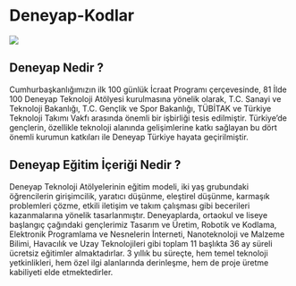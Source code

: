 # Deneyap-Kodlar

<img src="https://deneyapturkiye.org/img/logo.png" width="auto">

## Deneyap Nedir ?

Cumhurbaşkanlığımızın ilk 100 günlük İcraat Programı çerçevesinde, 81 İlde 100 Deneyap Teknoloji Atölyesi kurulmasına yönelik olarak, T.C. Sanayi ve Teknoloji Bakanlığı, T.C. Gençlik ve Spor Bakanlığı, TÜBİTAK ve Türkiye Teknoloji Takımı Vakfı arasında önemli bir işbirliği tesis edilmiştir. Türkiye’de gençlerin, özellikle teknoloji alanında gelişimlerine katkı sağlayan bu dört önemli kurumun katkıları ile Deneyap Türkiye hayata geçirilmiştir.

## Deneyap Eğitim İçeriği Nedir ?
Deneyap Teknoloji Atölyelerinin eğitim modeli, iki yaş grubundaki öğrencilerin girişimcilik, yaratıcı düşünme, eleştirel düşünme, karmaşık problemleri çözme, etkili iletişim ve takım çalışması gibi becerileri kazanmalarına yönelik tasarlanmıştır. Deneyaplarda, ortaokul ve liseye başlangıç çağındaki gençlerimiz Tasarım ve Üretim, Robotik ve Kodlama, Elektronik Programlama ve Nesnelerin İnterneti, Nanoteknoloji ve Malzeme Bilimi, Havacılık ve Uzay Teknolojileri gibi toplam 11 başlıkta 36 ay süreli ücretsiz eğitimler almaktadırlar. 3 yıllık bu süreçte, hem temel teknoloji yetkinlikleri, hem özel ilgi alanlarında derinleşme, hem de proje üretme kabiliyeti elde etmektedirler.
